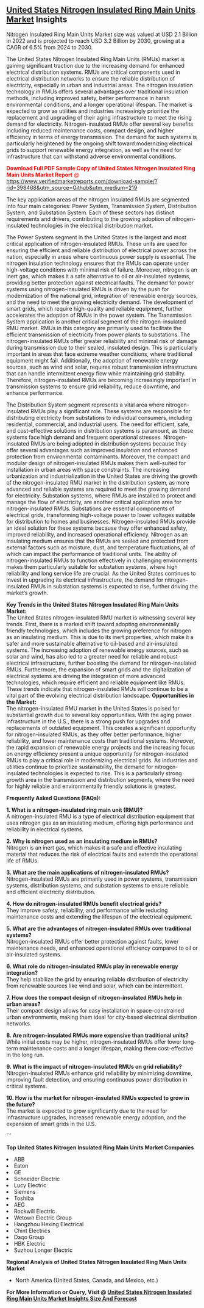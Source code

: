 <h2><a href="https://www.verifiedmarketreports.com/download-sample/?rid=398468&amp;utm_source=Github&amp;utm_medium=219" target="_blank">United States Nitrogen Insulated Ring Main Units Market</a> Insights</h2><p>Nitrogen Insulated Ring Main Units Market size was valued at USD 2.1 Billion in 2022 and is projected to reach USD 3.2 Billion by 2030, growing at a CAGR of 6.5% from 2024 to 2030.</p><p> <p>The United States Nitrogen Insulated Ring Main Units (RMUs) market is gaining significant traction due to the increasing demand for enhanced electrical distribution systems. RMUs are critical components used in electrical distribution networks to ensure the reliable distribution of electricity, especially in urban and industrial areas. The nitrogen insulation technology in RMUs offers several advantages over traditional insulation methods, including improved safety, better performance in harsh environmental conditions, and a longer operational lifespan. The market is expected to grow as utilities and industries increasingly prioritize the replacement and upgrading of their aging infrastructure to meet the rising demand for electricity. Nitrogen-insulated RMUs offer several key benefits including reduced maintenance costs, compact design, and higher efficiency in terms of energy transmission. The demand for such systems is particularly heightened by the ongoing shift toward modernizing electrical grids to support renewable energy integration, as well as the need for infrastructure that can withstand adverse environmental conditions. <p><span class=""><span style="color: #ff0000;"><strong>Download Full PDF Sample Copy of United States Nitrogen Insulated Ring Main Units Market Report</strong> @ </span><a href="https://www.verifiedmarketreports.com/download-sample/?rid=398468&amp;utm_source=Github&amp;utm_medium=219" target="_blank">https://www.verifiedmarketreports.com/download-sample/?rid=398468&amp;utm_source=Github&amp;utm_medium=219</a></span></p> The key application areas of the nitrogen insulated RMUs are segmented into four main categories: Power System, Transmission System, Distribution System, and Substation System. Each of these sectors has distinct requirements and drivers, contributing to the growing adoption of nitrogen-insulated technologies in the electrical distribution market. <p>The Power System segment in the United States is the largest and most critical application of nitrogen-insulated RMUs. These units are used for ensuring the efficient and reliable distribution of electrical power across the nation, especially in areas where continuous power supply is essential. The nitrogen insulation technology ensures that the RMUs can operate under high-voltage conditions with minimal risk of failure. Moreover, nitrogen is an inert gas, which makes it a safe alternative to oil or air-insulated systems, providing better protection against electrical faults. The demand for power systems using nitrogen-insulated RMUs is driven by the push for modernization of the national grid, integration of renewable energy sources, and the need to meet the growing electricity demand. The development of smart grids, which require high-quality and reliable equipment, further accelerates the adoption of RMUs in the power system. The Transmission System application is another critical segment of the nitrogen-insulated RMU market. RMUs in this category are primarily used to facilitate the efficient transmission of electricity from power plants to substations. The nitrogen-insulated RMUs offer greater reliability and minimal risk of damage during transmission due to their sealed, insulated design. This is particularly important in areas that face extreme weather conditions, where traditional equipment might fail. Additionally, the adoption of renewable energy sources, such as wind and solar, requires robust transmission infrastructure that can handle intermittent energy flow while maintaining grid stability. Therefore, nitrogen-insulated RMUs are becoming increasingly important in transmission systems to ensure grid reliability, reduce downtime, and enhance performance. <p>The Distribution System segment represents a vital area where nitrogen-insulated RMUs play a significant role. These systems are responsible for distributing electricity from substations to individual consumers, including residential, commercial, and industrial users. The need for efficient, safe, and cost-effective solutions in distribution systems is paramount, as these systems face high demand and frequent operational stresses. Nitrogen-insulated RMUs are being adopted in distribution systems because they offer several advantages such as improved insulation and enhanced protection from environmental contaminants. Moreover, the compact and modular design of nitrogen-insulated RMUs makes them well-suited for installation in urban areas with space constraints. The increasing urbanization and industrialization in the United States are driving the growth of the nitrogen-insulated RMU market in the distribution system, as more advanced and reliable systems are required to meet the growing demand for electricity. Substation systems, where RMUs are installed to protect and manage the flow of electricity, are another critical application area for nitrogen-insulated RMUs. Substations are essential components of electrical grids, transforming high-voltage power to lower voltages suitable for distribution to homes and businesses. Nitrogen-insulated RMUs provide an ideal solution for these systems because they offer enhanced safety, improved reliability, and increased operational efficiency. Nitrogen as an insulating medium ensures that the RMUs are sealed and protected from external factors such as moisture, dust, and temperature fluctuations, all of which can impact the performance of traditional units. The ability of nitrogen-insulated RMUs to function effectively in challenging environments makes them particularly suitable for substation systems, where high reliability and long service life are crucial. As the United States continues to invest in upgrading its electrical infrastructure, the demand for nitrogen-insulated RMUs in substation systems is expected to rise, further driving the market’s growth. <p><b>Key Trends in the United States Nitrogen Insulated Ring Main Units Market:</b><br> The United States nitrogen-insulated RMU market is witnessing several key trends. First, there is a marked shift toward adopting environmentally friendly technologies, which includes the growing preference for nitrogen as an insulating medium. This is due to its inert properties, which make it a safer and more sustainable alternative to oil-based and air-insulated systems. The increasing adoption of renewable energy sources, such as solar and wind, has also led to a greater need for reliable and robust electrical infrastructure, further boosting the demand for nitrogen-insulated RMUs. Furthermore, the expansion of smart grids and the digitalization of electrical systems are driving the integration of more advanced technologies, which require efficient and reliable equipment like RMUs. These trends indicate that nitrogen-insulated RMUs will continue to be a vital part of the evolving electrical distribution landscape. <b>Opportunities in the Market:</b><br> The nitrogen-insulated RMU market in the United States is poised for substantial growth due to several key opportunities. With the aging power infrastructure in the U.S., there is a strong push for upgrades and replacements of outdated equipment. This creates a significant opportunity for nitrogen-insulated RMUs, as they offer better performance, higher reliability, and lower maintenance costs than traditional systems. Moreover, the rapid expansion of renewable energy projects and the increasing focus on energy efficiency present a unique opportunity for nitrogen-insulated RMUs to play a critical role in modernizing electrical grids. As industries and utilities continue to prioritize sustainability, the demand for nitrogen-insulated technologies is expected to rise. This is a particularly strong growth area in the transmission and distribution segments, where the need for highly reliable and environmentally friendly solutions is greatest. <p><b>Frequently Asked Questions (FAQs):</b></p> <p><b>1. What is a nitrogen-insulated ring main unit (RMU)?</b><br> A nitrogen-insulated RMU is a type of electrical distribution equipment that uses nitrogen gas as an insulating medium, offering high performance and reliability in electrical systems.</p> <p><b>2. Why is nitrogen used as an insulating medium in RMUs?</b><br> Nitrogen is an inert gas, which makes it a safe and effective insulating material that reduces the risk of electrical faults and extends the operational life of RMUs.</p> <p><b>3. What are the main applications of nitrogen-insulated RMUs?</b><br> Nitrogen-insulated RMUs are primarily used in power systems, transmission systems, distribution systems, and substation systems to ensure reliable and efficient electricity distribution.</p> <p><b>4. How do nitrogen-insulated RMUs benefit electrical grids?</b><br> They improve safety, reliability, and performance while reducing maintenance costs and extending the lifespan of the electrical equipment.</p> <p><b>5. What are the advantages of nitrogen-insulated RMUs over traditional systems?</b><br> Nitrogen-insulated RMUs offer better protection against faults, lower maintenance needs, and enhanced operational efficiency compared to oil or air-insulated systems.</p> <p><b>6. What role do nitrogen-insulated RMUs play in renewable energy integration?</b><br> They help stabilize the grid by ensuring reliable distribution of electricity from renewable sources like wind and solar, which can be intermittent.</p> <p><b>7. How does the compact design of nitrogen-insulated RMUs help in urban areas?</b><br> Their compact design allows for easy installation in space-constrained urban environments, making them ideal for city-based electrical distribution networks.</p> <p><b>8. Are nitrogen-insulated RMUs more expensive than traditional units?</b><br> While initial costs may be higher, nitrogen-insulated RMUs offer lower long-term maintenance costs and a longer lifespan, making them cost-effective in the long run.</p> <p><b>9. What is the impact of nitrogen-insulated RMUs on grid reliability?</b><br> Nitrogen-insulated RMUs enhance grid reliability by minimizing downtime, improving fault detection, and ensuring continuous power distribution in critical systems.</p> <p><b>10. How is the market for nitrogen-insulated RMUs expected to grow in the future?</b><br> The market is expected to grow significantly due to the need for infrastructure upgrades, increased renewable energy adoption, and the expansion of smart grids in the U.S.</p> ```</p><p><strong>Top United States Nitrogen Insulated Ring Main Units Market Companies</strong></p><div data-test-id=""><p><li>ABB</li><li> Eaton</li><li> GE</li><li> Schneider Electric</li><li> Lucy Electric</li><li> Siemens</li><li> Toshiba</li><li> AEG</li><li> Rockwill Electric</li><li> Wetown Electric Group</li><li> Hangzhou Hexing Electrical</li><li> Chint Electrics</li><li> Daqo Group</li><li> HBK Electric</li><li> Suzhou Longer Electric</li></p><div><strong>Regional Analysis of&nbsp;United States Nitrogen Insulated Ring Main Units Market</strong></div><ul><li dir="ltr"><p dir="ltr">North America&nbsp;(United States, Canada, and Mexico, etc.)</p></li></ul><p><strong>For More Information or Query, Visit @&nbsp;</strong><strong><a href="https://www.verifiedmarketreports.com/product/nitrogen-insulated-ring-main-units-market/?utm_source=Github&amp;utm_medium=219" target="_blank">United States Nitrogen Insulated Ring Main Units Market Insights Size And Forecast</a></strong></p></div>
